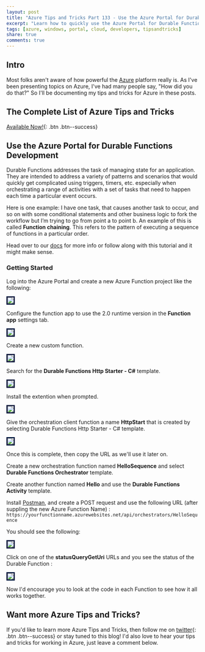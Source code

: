 ```yaml
---
layout: post
title: "Azure Tips and Tricks Part 133 - Use the Azure Portal for Durable Functions Development"
excerpt: "Learn how to quickly use the Azure Portal for Durable Functions Development"
tags: [azure, windows, portal, cloud, developers, tipsandtricks]
share: true
comments: true
---
```


## Intro

Most folks aren't aware of how powerful the [Azure](http://www.azure.com) platform really is. As I've been presenting topics on Azure, I've had many people say, "How did you do that?" So I'll be documenting my tips and tricks for Azure in these posts.

## The Complete List of Azure Tips and Tricks

[Available Now!](https://michaelcrump.net/azure-tips-and-tricks-complete-list/){: .btn .btn--success} 

## Use the Azure Portal for Durable Functions Development

Durable Functions addresses the task of managing state for an application. They are intended to address a variety of patterns and scenarios that would quickly get complicated using triggers, timers, etc. especially when orchestrating a range of activities with a set of tasks that need to happen each time a particular event occurs.

Here is one example: I have one task, that causes another task to occur, and so on with some conditional statements and other business logic to fork the workflow but I’m trying to go from point a to point b. An example of this is called **Function chaining**. This refers to the pattern of executing a sequence of functions in a particular order.

Head over to our [docs](https://docs.microsoft.com/en-us/azure/azure-functions/durable-functions-sequence) for more info or follow along with this tutorial and it might make sense. 

### Getting Started

Log into the Azure Portal and create a new Azure Function project like the following:

<img style="border:3px solid #021a40" src="/files/azdfunc1.png">

Configure the function app to use the 2.0 runtime version in the **Function app** settings tab.

<img style="border:3px solid #021a40" src="/files/azdfunc2.png">

Create a new custom function. 

<img style="border:3px solid #021a40" src="/files/azdfunc3.png">

Search for the **Durable Functions Http Starter - C#** template.

<img style="border:3px solid #021a40" src="/files/azdfunc4.png">

Install the extention when prompted.

<img style="border:3px solid #021a40" src="/files/azdfunc5.png">

Give the orchestration client function a name **HttpStart** that is created by selecting Durable Functions Http Starter - C# template.

<img style="border:3px solid #021a40" src="/files/azdfunc6.png">

Once this is complete, then copy the URL as we'll use it later on.

Create a new orchestration function named **HelloSequence** and select **Durable Functions Orchestrator** template.

Create another function named **Hello** and use the **Durable Functions Activity** template.

Install [Postman](https://www.getpostman.com/apps), and create a POST request and use the following URL (after suppling the new Azure Function Name) : `https://yourfunctionname.azurewebsites.net/api/orchestrators/HelloSequence`

You should see the following: 

<img style="border:3px solid #021a40" src="/files/azdfunc7.png">

Click on one of the **statusQueryGetUri** URLs and you see the status of the Durable Function : 

<img style="border:3px solid #021a40" src="/files/azdfunc8.png">

Now I'd encourage you to look at the code in each Function to see how it all works together. 

## Want more Azure Tips and Tricks?

If you'd like to learn more Azure Tips and Tricks, then follow me on [twitter](http://twitter.com/mbcrump){: .btn .btn--success} or stay tuned to this blog! I'd also love to hear your tips and tricks for working in Azure, just leave a comment below. 